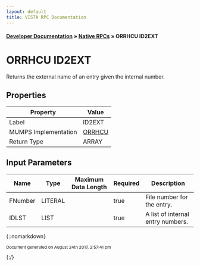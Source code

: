 ```yaml
---
layout: default
title: VISTA RPC Documentation
---
```


#### [Developer Documentation](../index) &#187; [Native RPCs](TableOfContents) &#187; ORRHCU ID2EXT<br/>
# ORRHCU ID2EXT

Returns the external name of an entry given the internal number.

## Properties

Property | Value
--- | ---
Label | ID2EXT
MUMPS Implementation | [ORRHCU](http://code.osehra.org/dox/Routine_ORRHCU_source.html)
Return Type | ARRAY


## Input Parameters

Name | Type | Maximum Data Length | Required | Description
--- | --- | --- | --- | ---
FNumber | LITERAL |  | true | File number for the entry.
IDLST | LIST |  | true | A list of internal entry numbers.



{::nomarkdown} <br/><p style="font-size: 11px">Document generated on August 24th 2017, 2:57:41 pm</p>{:/}